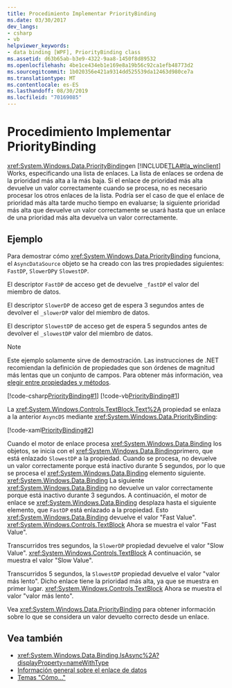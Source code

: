 ```yaml
---
title: Procedimiento Implementar PriorityBinding
ms.date: 03/30/2017
dev_langs:
- csharp
- vb
helpviewer_keywords:
- data binding [WPF], PriorityBinding class
ms.assetid: d63b65ab-b3e9-4322-9aa8-1450f8d89532
ms.openlocfilehash: 4be1ce434eb1e169e8a19b56c92ca1efb48773d2
ms.sourcegitcommit: 1b020356e421a9314dd525539da12463d980ce7a
ms.translationtype: MT
ms.contentlocale: es-ES
ms.lasthandoff: 08/30/2019
ms.locfileid: "70169085"
---
```

# <a name="how-to-implement-prioritybinding"></a>Procedimiento Implementar PriorityBinding
<xref:System.Windows.Data.PriorityBinding>en [!INCLUDE[TLA#tla_winclient](../../../../includes/tlasharptla-winclient-md.md)] Works, especificando una lista de enlaces. La lista de enlaces se ordena de la prioridad más alta a la más baja. Si el enlace de prioridad más alta devuelve un valor correctamente cuando se procesa, no es necesario procesar los otros enlaces de la lista. Podría ser el caso de que el enlace de prioridad más alta tarde mucho tiempo en evaluarse; la siguiente prioridad más alta que devuelve un valor correctamente se usará hasta que un enlace de una prioridad más alta devuelva un valor correctamente.  
  
## <a name="example"></a>Ejemplo  
 Para demostrar cómo <xref:System.Windows.Data.PriorityBinding> funciona, el `AsyncDataSource` objeto se ha creado con las tres propiedades siguientes: `FastDP`, `SlowerDP`y `SlowestDP`.  
  
 El descriptor `FastDP` de acceso get de devuelve `_fastDP` el valor del miembro de datos.  
  
 El descriptor `SlowerDP` de acceso get de espera 3 segundos antes de devolver el `_slowerDP` valor del miembro de datos.  
  
 El descriptor `SlowestDP` de acceso get de espera 5 segundos antes de devolver el `_slowestDP` valor del miembro de datos.  
  
> [!NOTE]
> Este ejemplo solamente sirve de demostración. Las instrucciones de .NET recomiendan la definición de propiedades que son órdenes de magnitud más lentas que un conjunto de campos. Para obtener más información, vea [elegir entre propiedades y métodos](https://docs.microsoft.com/previous-versions/dotnet/netframework-4.0/ms229054(v=vs.100)).  
  
 [!code-csharp[PriorityBinding#1](~/samples/snippets/csharp/VS_Snippets_Wpf/PriorityBinding/CSharp/Window1.xaml.cs#1)]
 [!code-vb[PriorityBinding#1](~/samples/snippets/visualbasic/VS_Snippets_Wpf/PriorityBinding/VisualBasic/AsyncDataSource.vb#1)]  
  
 La <xref:System.Windows.Controls.TextBlock.Text%2A> propiedad se enlaza a la anterior `AsyncDS` mediante <xref:System.Windows.Data.PriorityBinding>:  
  
 [!code-xaml[PriorityBinding#2](~/samples/snippets/csharp/VS_Snippets_Wpf/PriorityBinding/CSharp/Window1.xaml#2)]  
  
 Cuando el motor de enlace procesa <xref:System.Windows.Data.Binding> los objetos, se inicia con el <xref:System.Windows.Data.Binding>primero, que está enlazado `SlowestDP` a la propiedad. Cuando se procesa, no devuelve un valor correctamente porque está inactivo durante 5 segundos, por lo que se procesa el <xref:System.Windows.Data.Binding> elemento siguiente. <xref:System.Windows.Data.Binding> La siguiente <xref:System.Windows.Data.Binding> no devuelve un valor correctamente porque está inactivo durante 3 segundos. A continuación, el motor de enlace se <xref:System.Windows.Data.Binding> desplaza hasta el siguiente elemento, que `FastDP` está enlazado a la propiedad. Esto <xref:System.Windows.Data.Binding> devuelve el valor "Fast Value". <xref:System.Windows.Controls.TextBlock> Ahora se muestra el valor "Fast Value".  
  
 Transcurridos tres segundos, la `SlowerDP` propiedad devuelve el valor "Slow Value". <xref:System.Windows.Controls.TextBlock> A continuación, se muestra el valor "Slow Value".  
  
 Transcurridos 5 segundos, la `SlowestDP` propiedad devuelve el valor "valor más lento". Dicho enlace tiene la prioridad más alta, ya que se muestra en primer lugar. <xref:System.Windows.Controls.TextBlock> Ahora se muestra el valor "valor más lento".  
  
 Vea <xref:System.Windows.Data.PriorityBinding> para obtener información sobre lo que se considera un valor devuelto correcto desde un enlace.  
  
## <a name="see-also"></a>Vea también

- <xref:System.Windows.Data.Binding.IsAsync%2A?displayProperty=nameWithType>
- [Información general sobre el enlace de datos](data-binding-overview.md)
- [Temas "Cómo..."](data-binding-how-to-topics.md)
